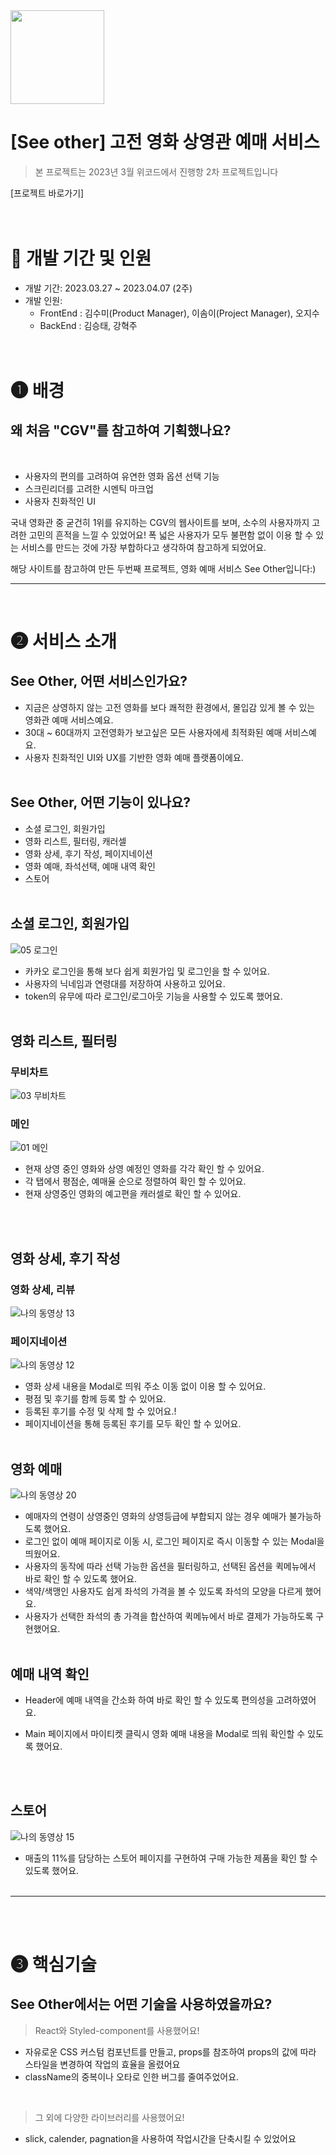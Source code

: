 <img width="150px" align="center" src="https://user-images.githubusercontent.com/122191856/230551371-0f89c64e-4ad9-4b8d-af3e-5543603cb931.png">

# [See other] 고전 영화 상영관 예매 서비스


> 본 프로젝트는 2023년 3월 위코드에서 진행항 2차 프로젝트입니다


[프로젝트 바로가기]
<br><br><br>

# 📅 개발 기간 및 인원

- 개발 기간: 2023.03.27 ~ 2023.04.07 (2주)
- 개발 인원:
  - FrontEnd : 김수미(Product Manager), 이솜이(Project Manager), 오지수
  - BackEnd : 김승태, 강혁주
    <br><br><br>

# ❶ 배경

## 왜 처음 "CGV"를 참고하여 기획했나요?

<br>

- 사용자의 편의를 고려하여 유연한 영화 옵션 선택 기능
- 스크린리더를 고려한 시멘틱 마크업
- 사용자 친화적인 UI
  <br>

국내 영화관 중 굳건히 1위를 유지하는 CGV의 웹사이트를 보며, 소수의 사용자까지 고려한 고민의 흔적을 느낄 수 있었어요!
폭 넓은 사용자가 모두 불편함 없이 이용 할 수 있는 서비스를 만드는 것에 가장 부합하다고 생각하여 참고하게 되었어요.
<br>

해당 사이트를 참고하여 만든 두번째 프로젝트, 영화 예매 서비스 See Other입니다:)

---

<br>

# ❷ 서비스 소개

## See Other, 어떤 서비스인가요?

- 지금은 상영하지 않는 고전 영화를 보다 쾌적한 환경에서, 몰입감 있게 볼 수 있는 영화관 예매 서비스예요.
- 30대 ~ 60대까지 고전영화가 보고싶은 모든 사용자에세 최적화된 예매 서비스예요.
- 사용자 친화적인 UI와 UX를 기반한 영화 예매 플랫폼이에요.
  <br><br>

## See Other, 어떤 기능이 있나요?

- 소셜 로그인, 회원가입
- 영화 리스트, 필터링, 캐러셀
- 영화 상세, 후기 작성, 페이지네이션
- 영화 예매, 좌석선택, 예매 내역 확인
- 스토어
  <br><br>

## 소셜 로그인, 회원가입
![05  로그인](https://user-images.githubusercontent.com/122191856/230551589-c0944ef4-ec07-46e1-b9ef-45cd17554fbe.GIF)
- 카카오 로그인을 통해 보다 쉽게 회원가입 및 로그인을 할 수 있어요.
- 사용자의 닉네임과 연령대를 저장하여 사용하고 있어요.
- token의 유무에 따라 로그인/로그아웃 기능을 사용할 수 있도록 했어요.
  <br><br>

## 영화 리스트, 필터링
### 무비차트
![03  무비차트](https://user-images.githubusercontent.com/122191856/230551964-f31d3089-650e-4d07-b45a-3491f48a43ad.GIF)
### 메인
![01  메인](https://user-images.githubusercontent.com/122191856/230552032-f69ad038-66ae-434f-b067-14a6b65c5a26.GIF)

- 현재 상영 중인 영화와 상영 예정인 영화를 각각 확인 할 수 있어요.
- 각 탭에서 평점순, 예매율 순으로 정렬하여 확인 할 수 있어요.
- 현재 상영중인 영화의 예고편을 캐러셀로 확인 할 수 있어요.

<br><br>

## 영화 상세, 후기 작성
### 영화 상세, 리뷰
![나의 동영상 13](https://user-images.githubusercontent.com/122191856/230552088-0c84fd79-ab54-4c6a-8bf3-a7692de2d3f4.GIF)
### 페이지네이션
![나의 동영상 12](https://user-images.githubusercontent.com/122191856/230552162-86cea2f0-e33c-494d-8db4-54a938e5dae2.GIF)

- 영화 상세 내용을 Modal로 띄워 주소 이동 없이 이용 할 수 있어요.
- 평점 및 후기를 함께 등록 할 수 있어요.
- 등록된 후기를 수정 및 삭제 할 수 있어요.!
- 페이지네이션을 통해 등록된 후기를 모두 확인 할 수 있어요.
  <br><br>

## 영화 예매
![나의 동영상 20](https://user-images.githubusercontent.com/122191856/230552310-380d7bf0-d264-4876-bf94-1155f86cf44d.GIF)

- 예매자의 연령이 상영중인 영화의 상영등급에 부합되지 않는 경우 예매가 불가능하도록 했어요.
- 로그인 없이 예매 페이지로 이동 시, 로그인 페이지로 즉시 이동할 수 있는 Modal을 띄웠어요.
- 사용자의 동작에 따라 선택 가능한 옵션을 필터링하고, 선택된 옵션을 퀵메뉴에서 바로 확인 할 수 있도록 했어요.
- 색약/색맹인 사용자도 쉽게 좌석의 가격을 볼 수 있도록 좌석의 모양을 다르게 했어요.
- 사용자가 선택한 좌석의 총 가격을 합산하여 퀵메뉴에서 바로 결제가 가능하도록 구현했어요.
  <br><br>

## 예매 내역 확인

- Header에 예매 내역을 간소화 하여 바로 확인 할 수 있도록 편의성을 고려하였어요.
- Main 페이지에서 마이티켓 클릭시 영화 예매 내용을 Modal로 띄워 확인할 수 있도록 했어요.

  <br><br>

## 스토어
![나의 동영상 15](https://user-images.githubusercontent.com/122191856/230552382-b829b017-bdc1-43ec-95d1-8d5a9810390c.GIF)

- 매출의 11%를 담당하는 스토어 페이지를 구현하여 구매 가능한 제품을 확인 할 수 있도록 했어요.
  <br><br>

---

<br><br>

# ❸ 핵심기술

## See Other에서는 어떤 기술을 사용하였을까요?

> React와 Styled-component를 사용했어요!
> <br>

- 자유로운 CSS 커스텀 컴포넌트를 만들고, props를 참조하여 props의 값에 따라 스타일을 변경하여 작업의 효율을 올렸어요
- className의 중복이나 오타로 인한 버그를 줄여주었어요.

<br>

> 그 외에 다양한 라이브러리를 사용했어요!
> <br>

- slick, calender, pagnation을 사용하여 작업시간을 단축시킬 수 있었어요
